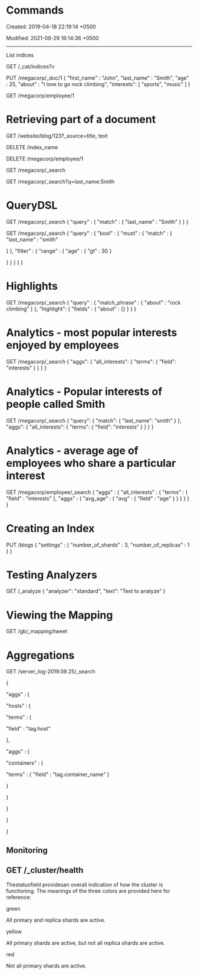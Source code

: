 # Commands

Created: 2019-04-18 22:19:14 +0500

Modified: 2021-08-29 16:14:36 +0500

---

List indices

GET /_cat/indices?v

PUT /megacorp/_doc/1
{
"first_name" : "John",
"last_name" : "Smith",
"age" : 25,
"about" : "I love to go rock climbing",
"interests": [ "sports", "music" ]
}

GET /megacorp/employee/1

# Retrieving part of a document

GET /website/blog/123?_source=title, text

DELETE /index_name

DELETE /megacorp/employee/1

GET /megacorp/_search

GET /megacorp/_search?q=last_name:Smith

# QueryDSL

GET /megacorp/_search
{
"query" : {
"match" : {
"last_name" : "Smith"
}
}
}

GET /megacorp/_search
{
"query" : {
"bool" : {
"must" : {
"match" : {
"last_name" : "smith"

}
},
"filter" : {
"range" : {
"age" : { "gt" : 30 }

}
}
}
}
}

# Highlights

GET /megacorp/_search
{
"query" : {
"match_phrase" : {
"about" : "rock climbing"
}
},
"highlight": {
"fields" : {
"about" : {}
}
}
}

# Analytics - most popular interests enjoyed by employees

GET /megacorp/_search
{
"aggs": {
"all_interests": {
"terms": { "field": "interests" }
}
}
}

# Analytics - Popular interests of people called Smith

GET /megacorp/_search
{
"query": {
"match": {
"last_name": "smith"
}
},
"aggs": {
"all_interests": {
"terms": {
"field": "interests"
}
}
}
}

# Analytics - average age of employees who share a particular interest

GET /megacorp/employee/_search
{
"aggs" : {
"all_interests" : {
"terms" : { "field" : "interests" },
"aggs" : {
"avg_age" : {
"avg" : { "field" : "age" }
}
}
}
}
}

# Creating an Index

PUT /blogs
{
"settings" : {
"number_of_shards" : 3,
"number_of_replicas" : 1
}
}

# Testing Analyzers

GET /_analyze
{
"analyzer": "standard",
"text": "Text to analyze"
}

# Viewing the Mapping

GET /gb/_mapping/tweet

# Aggregations

GET /server_log-2019.09.25/_search

{

"aggs" : {

"hosts" : {

"terms" : {

"field" : "tag.host"

},

"aggs" : {

"containers" : {

"terms" : { "field" : "tag.container_name" }

}

}

}

}

}

## Monitoring

## GET /_cluster/health

Thestatusfield providesan overall indication of how the cluster is functioning. The meanings of the three colors are provided here for reference:

green

All primary and replica shards are active.

yellow

All primary shards are active, but not all replica shards are active.

red

Not all primary shards are active.
